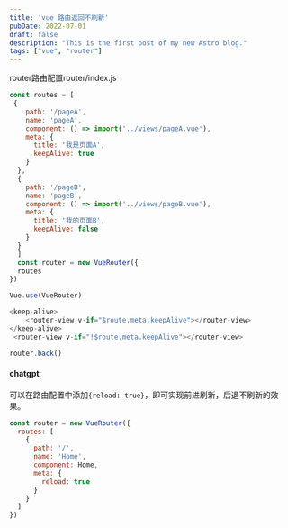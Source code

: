 ```yaml
---
title: 'vue 路由返回不刷新'
pubDate: 2022-07-01
draft: false
description: "This is the first post of my new Astro blog."
tags: ["vue", "router"]
---
```


router路由配置router/index.js
```js
const routes = [
 {
    path: '/pageA',
    name: 'pageA',
    component: () => import('../views/pageA.vue'),
    meta: {
      title: '我是页面A',
      keepAlive: true
    }
  },
  {
    path: '/pageB',
    name: 'pageB',
    component: () => import('../views/pageB.vue'),
    meta: {
      title: '我的页面B',
      keepAlive: false
    }
  }
  ]
  const router = new VueRouter({
  routes
})

Vue.use(VueRouter)
```

```js
<keep-alive>
	<router-view v-if="$route.meta.keepAlive"></router-view>
</keep-alive>
 <router-view v-if="!$route.meta.keepAlive"></router-view>
```

```js
router.back()
```


#### chatgpt

可以在路由配置中添加`{reload: true}`，即可实现前进刷新，后退不刷新的效果。

```javascript
const router = new VueRouter({
  routes: [
    {
      path: '/',
      name: 'Home',
      component: Home,
      meta: {
        reload: true
      }
    }
  ]
})
```